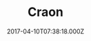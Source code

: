 ---
date: 2017-04-10T07:38:18.000Z
title: Craon
latitude: 46.77230720412875
longitude: 0.025034215975011525
category: checkin
---